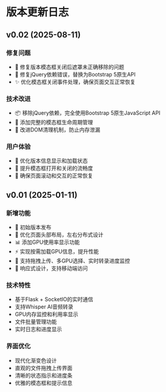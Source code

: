 # 版本更新日志

## v0.02 (2025-08-11)

### 修复问题
- 🐛 修复版本模态框关闭后遮罩未正确移除的问题
- 🔧 修复jQuery依赖错误，替换为Bootstrap 5原生API
- ✨ 优化模态框关闭事件处理，确保页面交互正常恢复

### 技术改进
- 📦 移除jQuery依赖，完全使用Bootstrap 5原生JavaScript API
- 🎯 添加完整的模态框生命周期管理
- 🧹 改进DOM清理机制，防止内存泄漏

### 用户体验
- 🎨 优化版本信息显示和加载状态
- 🚀 提升模态框打开和关闭的流畅度
- 💫 确保页面滚动和交互的正常恢复

## v0.01 (2025-01-11)

### 新增功能
- 🎉 初始版本发布
- 🎨 优化页面头部布局，左右分布式设计
- 📊 添加GPU使用率显示功能
- ⚡ 实现按需加载GPU信息，提升性能
- 🔧 支持拖拽上传、多GPU选择、实时转录进度监控
- 📱 响应式设计，支持移动端访问

### 技术特性
- 基于Flask + SocketIO的实时通信
- 支持Whisper AI音频转录
- GPU内存监控和利用率显示
- 文件批量管理功能
- 实时日志和进度显示

### 界面优化
- 现代化渐变色设计
- 直观的文件拖拽上传界面
- 清晰的状态指示和进度条
- 优雅的模态框和提示信息